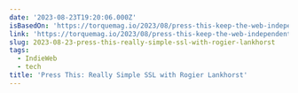 ```yaml
---
date: '2023-08-23T19:20:06.000Z'
isBasedOn: 'https://torquemag.io/2023/08/press-this-keep-the-web-independent/'
link: 'https://torquemag.io/2023/08/press-this-keep-the-web-independent/'
slug: 2023-08-23-press-this-really-simple-ssl-with-rogier-lankhorst
tags:
  - IndieWeb
  - tech
title: 'Press This: Really Simple SSL with Rogier Lankhorst'
---
```



